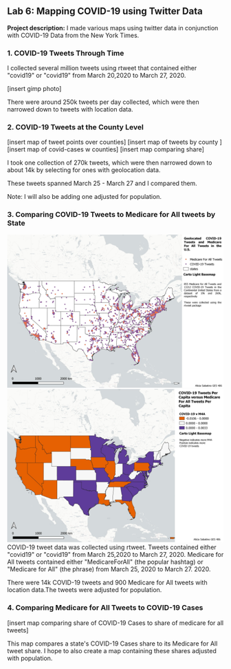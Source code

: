 ## Lab 6: Mapping COVID-19 using Twitter Data

**Project description:** I made various maps using twitter data in conjunction with COVID-19 Data from the New York Times.
### 1. COVID-19 Tweets Through Time

I collected several million tweets using rtweet that contained either "covid19" or "covid19" from March 20,2020 to March 27, 2020.

[insert gimp photo]

There were around 250k tweets per day collected, which were then narrowed down to tweets with location data. 

### 2. COVID-19 Tweets at the County Level

[insert map of tweet points over counties]
[insert map of tweets by county ]
[insert map of covid-cases w counties]
[insert map comparing share]

I took one collection of 270k tweets, which were then narrowed down to about 14k by selecting for ones with geolocation data. 

These tweets spanned March 25 - March 27 and I compared them.

Note: I will also be adding one adjusted for population.

### 3. Comparing COVID-19 Tweets to Medicare for All tweets by State
[<img src="picsforweb/m4a_covid_pts.jpeg"/>](/projects/lab6/group3_1/index.html)
[<img src="m4a_covid_state.jpeg"/>](/projects/lab6/group3_2/index.html)
COVID-19 tweet data was collected using rtweet. Tweets contained either "covid19" or "covid19" from March 25,2020 to March 27, 2020.
Medicare for All tweets contained either "MedicareForAll" (the popular hashtag) or "Medicare for All" (the phrase) from March 25, 2020 to March 27. 2020.

There were 14k COVID-19 tweets and 900 Medicare for All tweets with location data.The tweets were adjusted for population.

### 4. Comparing Medicare for All Tweets to COVID-19 Cases

[insert map comparing share of COVID-19 Cases to share of medicare for all tweets]

This map compares a state's COVID-19 Cases share to its Medicare for All tweet share.
I hope to also create a map containing these shares adjusted with population.

